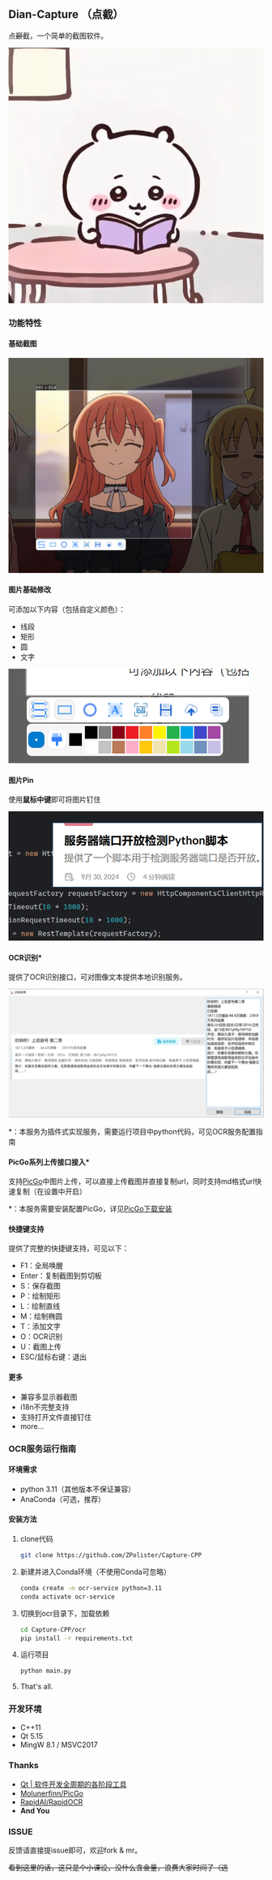 ## Dian-Capture （点截）

点~~巅~~截，一个简单的截图软件。

![dian](docs/0.jpg)

### 功能特性

#### 基础截图

![image-20241013232644724](docs/1.png)

#### 图片基础修改

可添加以下内容（包括自定义颜色）：

- 线段
- 矩形
- 圆
- 文字

![](docs/2.png)

#### 图片Pin

使用**鼠标中键**即可将图片钉住

![](docs/3.png)

#### OCR识别*

提供了OCR识别接口，可对图像文本提供本地识别服务。

![image-20241013233843472](docs/4.png)

*：本服务为插件式实现服务，需要运行项目中python代码，可见OCR服务配置指南

#### PicGo系列上传接口接入*

支持[PicGo](https://picgo.github.io/PicGo-Doc/)中图片上传，可以直接上传截图并直接复制url，同时支持md格式url快速复制（在设置中开启）

*：本服务需要安装配置PicGo，详见[PicGo下载安装](https://picgo.github.io/PicGo-Doc/zh/guide/#下载安装)

#### 快捷键支持

提供了完整的快捷键支持，可见以下：

- F1：全局唤醒
- Enter：复制截图到剪切板
- S：保存截图
- P：绘制矩形
- L：绘制直线
- M：绘制椭圆
- T：添加文字
- O：OCR识别
- U：截图上传
- ESC/鼠标右键：退出

#### 更多

- 兼容多显示器截图
- i18n不完整支持
- 支持打开文件直接钉住
- more...

### OCR服务运行指南

#### 环境需求

- python 3.11（其他版本不保证兼容）
- AnaConda（可选，推荐）

#### 安装方法

1. clone代码

   ```bash
   git clone https://github.com/ZPolister/Capture-CPP
   ```

2. 新建并进入Conda环境（不使用Conda可忽略）

   ```bash
   conda create -n ocr-service python=3.11
   conda activate ocr-service
   ```

3. 切换到ocr目录下，加载依赖

   ```bash
   cd Capture-CPP/ocr
   pip install -r requirements.txt
   ```

4. 运行项目

   ```bash
   python main.py
   ```

5. That's all.

### 开发环境

- C++11
- Qt 5.15
- MingW 8.1 / MSVC2017

### Thanks

- [Qt | 软件开发全周期的各阶段工具](https://www.qt.io/zh-cn/)
- [Molunerfinn/PicGo](https://github.com/Molunerfinn/PicGo)
- [RapidAI/RapidOCR](https://github.com/RapidAI/RapidOCR)
- **And You**

### ISSUE

反馈请直接提issue即可，欢迎fork & mr。

~~看到这里的话，这只是个小课设，没什么含金量，浪费大家时间了（逃~~
